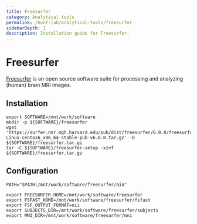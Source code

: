 ```yaml
---
title: Freesurfer
category: Analytical tools
permalink: /hunt-lab/analytical-tools/freesurfer
sidebarDepth: 1
description: Installation guide for Freesurfer.
---
```


# Freesurfer

[Freesurfer](https://surfer.nmr.mgh.harvard.edu/) is an open source
software suite for processing and analyzing (human) brain MRI images.

## Installation

```
export SOFTWARE=/mnt/work/software
mkdir -p ${SOFTWARE}/freesurfer
wget 'https://surfer.nmr.mgh.harvard.edu/pub/dist/freesurfer/6.0.0/freesurfer-Linux-centos6_x86_64-stable-pub-v6.0.0.tar.gz' -O ${SOFTWARE}/freesurfer.tar.gz
tar -C ${SOFTWARE}/freesurfer-setup -xzvf ${SOFTWARE}/freesurfer.tar.gz
```

## Configuration

```
PATH="$PATH:/mnt/work/software/freesurfer/bin"

export FREESURFER_HOME=/mnt/work/software/freesurfer
export FSFAST_HOME=/mnt/work/software/freesurfer/fsfast
export FSF_OUTPUT_FORMAT=nii
export SUBJECTS_DIR=/mnt/work/software/freesurfer/subjects
export MNI_DIR=/mnt/work/software/freesurfer/mni
```
